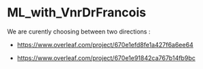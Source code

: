 # ML_with_VnrDrFrancois

We are curently choosing between two directions : 
- https://www.overleaf.com/project/670e1efd8fe1a427f6a6ee64


- https://www.overleaf.com/project/670e1e91842ca767b14fb9bc